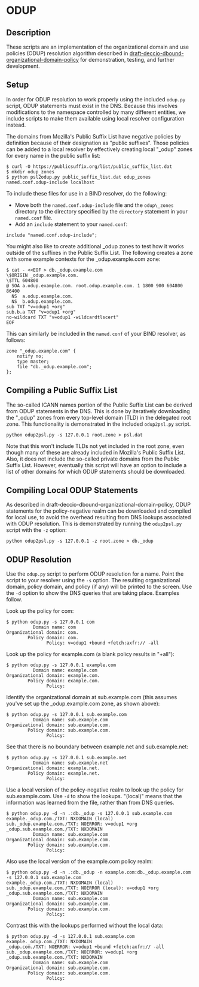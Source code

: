 # ODUP

## Description

These scripts are an implementation of the organizational domain and use
policies (ODUP) resolution algorithm described in
[draft-deccio-dbound-organizational-domain-policy](https://tools.ietf.org/html/draft-deccio-dbound-organizational-domain-policy)
for demonstration, testing, and further development.

## Setup

In order for ODUP resolution to work properly using the included `odup.py`
script, ODUP statements must exist in the DNS.  Because this involves
modifications to the namespace controlled by many different entities, we
include scripts to make them available using local resolver configuration
instead.

The domains from Mozilla's Public Suffix List have negative policies by
definition because of their designation as "public suffixes".  Those policies
can be added to a local resolver by effectively creating local "\_odup" zones
for every name in the public suffix list:

```
$ curl -O https://publicsuffix.org/list/public_suffix_list.dat
$ mkdir odup_zones
$ python psl2odup.py public_suffix_list.dat odup_zones named.conf.odup-include localhost
```

To include these files for use in a BIND resolver, do the following:
 * Move both the `named.conf.odup-include` file and the `odup\_zones` directory
   to the directory specified by the `directory` statement in your `named.conf`
   file.
 * Add an `include` statement to your `named.conf`:
```
include "named.conf.odup-include";
```

You might also like to create additional _odup zones to test how it works
outside of the suffixes in the Public Suffix List.  The following creates a
zone with some example contexts for the _odup.example.com zone:

```
$ cat - <<EOF > db._odup.example.com
\$ORIGIN _odup.example.com.
\$TTL 604800
@ SOA a.odup.example.com. root.odup.example.com. 1 1800 900 604800 86400
  NS  a.odup.example.com.
  NS  b.odup.example.com.
sub TXT "v=odup1 +org"
sub.b.a TXT "v=odup1 +org"
no-wildcard TXT "v=odup1 -wildcardtlscert"
EOF
```

This can similarly be included in the `named.conf` of your BIND resolver, as
follows:
```
zone "_odup.example.com" {
	notify no;
	type master;
	file "db._odup.example.com";
};
```

## Compiling a Public Suffix List

The so-called ICANN names portion of the Public Suffix List can be derived from
ODUP statements in the DNS.  This is done by iteratively downloading the
"\_odup" zones from every top-level domain (TLD) in the delegated root zone.
This functionality is demonstrated in the included `odup2psl.py` script.

```
python odup2psl.py -s 127.0.0.1 root.zone > psl.dat
```

Note that this won't include TLDs not yet included in the root zone, even
though many of these are already included in Mozilla's Public Suffix List.
Also, it does not include the so-called private domains from the Public Suffix
List.  However, eventually this script will have an option to include a list of
other domains for which ODUP statements should be downloaded.

## Compiling Local ODUP Statements

As described in draft-deccio-dbound-organizational-domain-policy, ODUP
statements for the policy-negative realm can be downloaded and compiled for
local use, to avoid the overhead resulting from DNS lookups associated with
ODUP resolution.  This is demonstrated by running the `odup2psl.py` script with
the `-z` option:

```
python odup2psl.py -s 127.0.0.1 -z root.zone > db._odup
```

## ODUP Resolution

Use the `odup.py` script to perform ODUP resolution for a name.  Point the
script to your resolver using the `-s` option.  The resulting organizational
domain, policy domain, and policy (if any) will be printed to the screen.  Use
the `-d` option to show the DNS queries that are taking place.  Examples
follow.

Look up the policy for com:
```
$ python odup.py -s 127.0.0.1 com
          Domain name: com
Organizational domain: com.
        Policy domain: com.
               Policy: v=odup1 +bound +fetch:axfr:// -all
```

Look up the policy for example.com (a blank policy results in "+all"):
```
$ python odup.py -s 127.0.0.1 example.com
          Domain name: example.com
Organizational domain: example.com.
        Policy domain: example.com.
               Policy:
```

Identify the organizational domain at sub.example.com (this assumes you've set
up the _odup.example.com zone, as shown above):
```
$ python odup.py -s 127.0.0.1 sub.example.com
          Domain name: sub.example.com
Organizational domain: sub.example.com.
        Policy domain: sub.example.com.
               Policy:
```


See that there is no boundary between example.net and sub.example.net:
```
$ python odup.py -s 127.0.0.1 sub.example.net
          Domain name: sub.example.net
Organizational domain: example.net.
        Policy domain: example.net.
               Policy:
```

Use a local version of the policy-negative realm to look up the policy for
sub.example.com.  Use `-d` to show the lookups.  "(local)" means that the
information was learned from the file, rather than from DNS queries.
```
$ python odup.py -d -n .:db._odup -s 127.0.0.1 sub.example.com
example._odup.com./TXT: NXDOMAIN (local)
sub._odup.example.com./TXT: NOERROR: v=odup1 +org
_odup.sub.example.com./TXT: NXDOMAIN
          Domain name: sub.example.com
Organizational domain: sub.example.com.
        Policy domain: sub.example.com.
               Policy:
```

Also use the local version of the example.com policy realm:
```
$ python odup.py -d -n .:db._odup -n example.com:db._odup.example.com -s 127.0.0.1 sub.example.com
example._odup.com./TXT: NXDOMAIN (local)
sub._odup.example.com./TXT: NOERROR (local): v=odup1 +org
_odup.sub.example.com./TXT: NXDOMAIN
          Domain name: sub.example.com
Organizational domain: sub.example.com.
        Policy domain: sub.example.com.
               Policy:
```


Contrast this with the lookups performed without the local data:
```
$ python odup.py -d -s 127.0.0.1 sub.example.com
example._odup.com./TXT: NXDOMAIN
_odup.com./TXT: NOERROR: v=odup1 +bound +fetch:axfr:// -all
sub._odup.example.com./TXT: NOERROR: v=odup1 +org
_odup.sub.example.com./TXT: NXDOMAIN
          Domain name: sub.example.com
Organizational domain: sub.example.com.
        Policy domain: sub.example.com.
               Policy:
```
